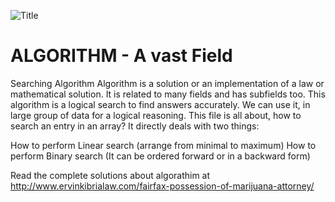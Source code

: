 ![Title](http://cbasaranoglu.com/wp-content/uploads/2014/10/algorithms_small_logo.png)


ALGORITHM - A vast Field
==========
Searching Algorithm
Algorithm is a solution or an implementation of a law or mathematical solution. It is related to many fields and has subfields too. This algorithm is a logical search to find answers accurately. We can use it, in large group of data for a logical reasoning. This file is all about, how to search an entry in an array? It directly deals with two things:

How to perform Linear search (arrange from minimal to maximum)
How to perform Binary search (It can be ordered forward or in a backward form)

Read the complete solutions about algorathim at <a href="link">http://www.ervinkibrialaw.com/fairfax-possession-of-marijuana-attorney/</a>
